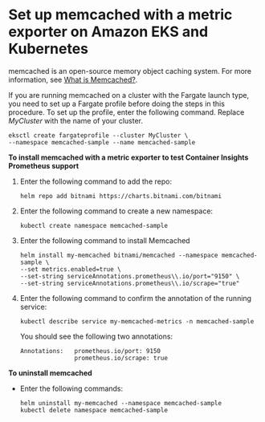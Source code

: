 # Set up memcached with a metric exporter on Amazon EKS and Kubernetes<a name="ContainerInsights-Prometheus-Sample-Workloads-memcached"></a>

memcached is an open\-source memory object caching system\. For more information, see [What is Memcached?](https://www.memcached.org)\.

If you are running memcached on a cluster with the Fargate launch type, you need to set up a Fargate profile before doing the steps in this procedure\. To set up the profile, enter the following command\. Replace *MyCluster* with the name of your cluster\.

```
eksctl create fargateprofile --cluster MyCluster \
--namespace memcached-sample --name memcached-sample
```

**To install memcached with a metric exporter to test Container Insights Prometheus support**

1. Enter the following command to add the repo:

   ```
   helm repo add bitnami https://charts.bitnami.com/bitnami
   ```

1. Enter the following command to create a new namespace:

   ```
   kubectl create namespace memcached-sample
   ```

1. Enter the following command to install Memcached

   ```
   helm install my-memcached bitnami/memcached --namespace memcached-sample \
   --set metrics.enabled=true \
   --set-string serviceAnnotations.prometheus\\.io/port="9150" \
   --set-string serviceAnnotations.prometheus\\.io/scrape="true"
   ```

1. Enter the following command to confirm the annotation of the running service:

   ```
   kubectl describe service my-memcached-metrics -n memcached-sample
   ```

   You should see the following two annotations:

   ```
   Annotations:   prometheus.io/port: 9150
                  prometheus.io/scrape: true
   ```

**To uninstall memcached**
+ Enter the following commands:

  ```
  helm uninstall my-memcached --namespace memcached-sample
  kubectl delete namespace memcached-sample
  ```